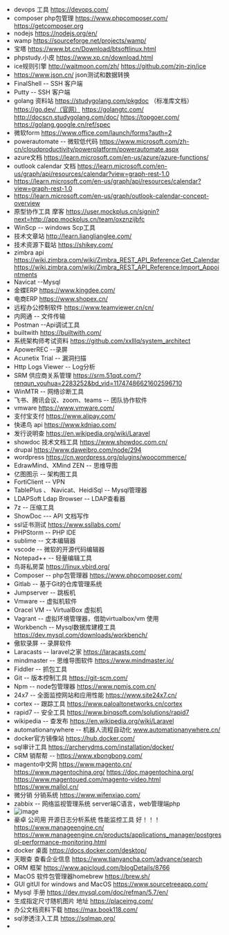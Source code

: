 - devops 工具 https://devops.com/
- composer php包管理 https://www.phpcomposer.com/  https://getcomposer.org
- nodejs https://nodejs.org/en/
- wamp https://sourceforge.net/projects/wamp/
- 宝塔 https://www.bt.cn/Download/btsoftlinux.html
- phpstudy.小皮 https://www.xp.cn/download.html
- ice规则引擎 http://waitmoon.com/zh/ https://github.com/zjn-zjn/ice
- https://www.json.cn/ json测试和数据转换
- FinalShell -- SSH 客户端
- Putty -- SSH 客户端
- golang 资料站 https://studygolang.com/pkgdoc （标准库文档）https://go.dev/（官网）  https://golangtc.com/ http://docscn.studygolang.com/doc/ https://topgoer.com/ https://golang.google.cn/ref/spec
- 微软form https://www.office.com/launch/forms?auth=2
- powerautomate -- 微软低代码 https://www.microsoft.com/zh-cn/cloudproductivity/powerplatform/powerautomate.aspx
- azure文档 https://learn.microsoft.com/en-us/azure/azure-functions/
- outlook calendar 文档 https://learn.microsoft.com/en-us/graph/api/resources/calendar?view=graph-rest-1.0
- https://learn.microsoft.com/en-us/graph/api/resources/calendar?view=graph-rest-1.0
- https://learn.microsoft.com/en-us/graph/outlook-calendar-concept-overview
- 原型协作工具 摩客 https://user.mockplus.cn/signin?next=http://app.mockplus.cn/team/oxznzijbfc
- WinScp -- windows Scp工具
- 技术文章站 http://learn.lianglianglee.com/
- 技术资源下载站 https://shikey.com/
- zimbra api https://wiki.zimbra.com/wiki/Zimbra_REST_API_Reference:Get_Calendar https://wiki.zimbra.com/wiki/Zimbra_REST_API_Reference:Import_Appointments
- Navicat --Mysql
- 金蝶ERP https://www.kingdee.com/
- 电商ERP https://www.shopex.cn/
- 远程办公控制软件 https://www.teamviewer.cn/cn/
- 内网通 -- 文件传输
- Postman --Api调试工具
- builtwith https://builtwith.com/
- 系统架构师考试资料 https://github.com/xxlllq/system_architect
- ApowerREC --录屏
- Acunetix Trial -- 漏洞扫描
- Http Logs Viewer -- Log分析
- SRM 供应商关系管理 https://srm.51qqt.com/?renqun_youhua=2283252&bd_vid=11747486621602596710
- WinMTR -- 网络诊断工具
- 飞书、腾讯会议、zoom、teams -- 团队协作软件
- vmware https://www.vmware.com/
- 支付宝支付 https://www.alipay.com/
- 快递鸟 api https://www.kdniao.com/
- 发行说明查 https://en.wikipedia.org/wiki/Laravel
- showdoc 技术文档工具 https://www.showdoc.com.cn/
- drupal https://www.daweibro.com/node/294
- wordpress https://cn.wordpress.org/plugins/woocommerce/
- EdrawMind、XMind ZEN -- 思维导图
- 亿图图示 -- 架构图工具
- FortiClient -- VPN
- TablePlus 、 Navicat、HeidiSql -- Mysql管理器
- LDAPSoft Ldap Browser -- LDAP查看器
- 7z -- 压缩工具
- ShowDoc --- API 文档写作
- ssl证书测试 https://www.ssllabs.com/
- PHPStorm -- PHP IDE
- sublime -- 文本编辑器
- vscode -- 微软的开源代码编辑器
- Notepad++ -- 轻量编辑工具
- 鸟哥私房菜 https://linux.vbird.org/
- Composer -- php包管理器 https://www.phpcomposer.com/
- Gitlab -- 基于Git的仓库管理系统
- Jumpserver -- 跳板机
- Vmware -- 虚拟机软件
- Oracel VM -- VirtualBox 虚拟机 
- Vagrant -- 虚拟环境管理器，借助virtualbox/vm 使用
- Workbench --  Mysql数据库建模工具 https://dev.mysql.com/downloads/workbench/  
- 傲软录屏 -- 录屏软件
- Laracasts -- laravel之家 https://laracasts.com/
- mindmaster -- 思维导图软件 https://www.mindmaster.io/
- Fiddler -- 抓包工具
- Git --  版本控制工具 https://git-scm.com/
- Npm -- node包管理器 https://www.npmjs.com.cn/
- 24x7 -- 全面监控网站和应用性能 https://www.site24x7.cn/
- cortex -- 跟踪工具 https://www.paloaltonetworks.cn/cortex
- rapid7 -- 安全工具 https://www.binqsoft.com/solutions/rapid7
- wikipedia -- 查发布 https://en.wikipedia.org/wiki/Laravel
- automationanywhere -- 机器人流程自动化 www.automationanywhere.cn/
- docker官方镜像站 https://hub.docker.com/
- sql审计工具 https://archerydms.com/installation/docker/
- CRM 销帮帮 -- https://www.xbongbong.com/
- magento中文网 https://www.magento.cn/   https://www.magentochina.org/ https://doc.magentochina.org/ https://www.magentoued.com/magento-video.html https://www.mallol.cn/
-  微分销 分销系统 https://www.wifenxiao.com/
- zabbix -- 网络监视管理系统 server端C语言，web管理端php
- ![image](https://user-images.githubusercontent.com/21279002/184791070-b29e1d87-15a1-4bc5-baee-e32dcddeb2eb.png)
- 豪卓 公司用 开源日志分析系统 性能监控工具 好！！！ https://www.manageengine.cn/ https://www.manageengine.cn/products/applications_manager/postgresql-performance-monitoring.html
- docker 桌面 https://docs.docker.com/desktop/
- 天眼查 查看企业信息 https://www.tianyancha.com/advance/search
- ORM 框架 https://www.apicloud.com/blogDetails/8766
- MacOS 软件包管理器homebrew https://brew.sh/
- GUI gitUI for windows and MacOS https://www.sourcetreeapp.com/
- Mysql 手册 https://dev.mysql.com/doc/refman/5.7/en/
- 生成指定尺寸随机图片 地址 https://placeimg.com/
- 办公文档资料下载 https://max.book118.com/
- sql渗透注入工具 https://sqlmap.org/
- 
